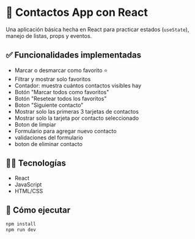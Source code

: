# 📱 Contactos App con React

Una aplicación básica hecha en React para practicar estados (`useState`), manejo de listas, props y eventos.  

## ✅ Funcionalidades implementadas

- Marcar o desmarcar como favorito ⭐
- Filtrar y mostrar solo favoritos
- Contador: muestra cuántos contactos visibles hay
- Botón "Marcar todos como favoritos"
- Botón "Resetear todos los favoritos"
- Boton "Siguiente contacto"
- Mostrar solo las primeras 3 tarjetas de contactos
- Mostrar solo la tarjeta por contacto seleccionado
- Boton de limpiar
- Formulario para agregar nuevo contacto
- validaciones del formulario
- boton de eliminar contacto

## 🧑‍💻 Tecnologías

- React
- JavaScript
- HTML/CSS

## 🚀 Cómo ejecutar

```bash
npm install
npm run dev
